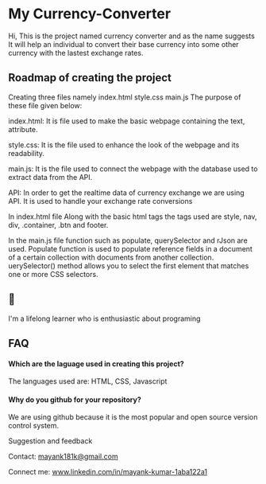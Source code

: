 # My Currency-Converter
Hi, This is the project named currency converter and as the name suggests It will help an individual to convert their base currency into some other currency with the lastest exchange rates.

## Roadmap of creating the project
Creating three files namely
index.html
style.css
main.js
The purpose of these file given below:

index.html: It is file used to make the basic webpage containing the text, attribute.

style.css: It is the file used to enhance the look of the webpage and its readability.

main.js:
It is the file used to connect the webpage with the database used to extract data from the API.

API:
In order to get the realtime data of currency exchange we are using API. It is used to handle your exchange rate conversions

In index.html file
Along with the basic html tags the tags used are style, nav, div,
.container, .btn and footer.

In the main.js file function such as populate, querySelector and rJson are used.
Populate function is used to populate reference fields in a document of a certain collection with documents from another collection.
uerySelector() method allows you to select the first element that matches one or more CSS selectors.

## 🚀 
I'm a lifelong learner who is enthusiastic about programing


## FAQ

#### Which are the laguage used in creating this project?

The languages used are: HTML, CSS, Javascript

#### Why do you github for your repository?

We are using github because it is the most popular and open source version control system.

Suggestion and feedback

Contact: mayank181k@gmail.com

Connect me: 
www.linkedin.com/in/mayank-kumar-1aba122a1



